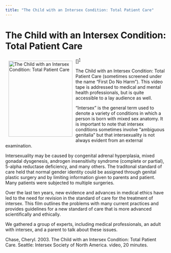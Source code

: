 ```yaml
---
title: "The Child with an Intersex Condition: Total Patient Care"
---
```


# The Child with an Intersex Condition: Total Patient Care

 [<img src="/img/books/tpc.jpg" width=200 height=238 alt="The Child with an Intersex Condition: Total Patient Care" align=left hspace=10 vspace=10>]<sup class="footnote" id="fnrev13295140345d88e583a2925-1"><a href="#fn13295140345d88e583a2925-1">1</a></sup>  

<p>The Child with an Intersex Condition: Total Patient Care (sometimes screened under the name &#8220;First Do No Harm&#8221;). This video tape is addressed to medical and mental health professionals, but is quite accessible to a lay audience as well.  </p>

<p>&#8220;Intersex&#8221; is the general term used to denote a variety of conditions in which a person is born with mixed sex anatomy. It is important to note that intersex conditions sometimes involve &#8220;ambiguous genitalia&#8221; but that intersexuality is not always evident from an external examination.  </p>

<p>Intersexuality may be caused by congenital adrenal hyperplasia, mixed gonadal dysgenesis, androgen insensitivity syndrome (complete or partial), 5-alpha reductase deficiency, and many others. The traditonal standard of care held that normal gender identity could be assigned through genital plastic surgery and by limiting information given to parents and patient. Many patients were subjected to multiple surgeries.  </p>

<p>Over the last ten years, new evidence and advances in medical ethics have led to the need for revision in the standard of care for the treatment of intersex. This film outlines the problems with many current practices and provides guidelines for a new standard of care that is more advanced scientifically and ethically.  </p>

<p>We gathered a group of experts, including medical professionals, an adult with intersex, and a parent to talk about these issues.  </p>

<p>Chase, Cheryl. 2003. The Child with an Intersex Condition: Total Patient Care. Seattle: Intersex Society of North America. video, 20 minutes.</p>

 [1]: /donate